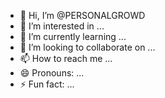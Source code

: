 - 👋 Hi, I’m @PERSONALGROWD
- 👀 I’m interested in ...
- 🌱 I’m currently learning ...
- 💞️ I’m looking to collaborate on ...
- 📫 How to reach me ...
- 😄 Pronouns: ...
- ⚡ Fun fact: ...

<!---
Tibbo91i/Tibbo91i is a ✨ special ✨ repository because its `README.md` (this file) appears on your GitHub profile.
You can click the Preview link to take a look at your changes.
--->
